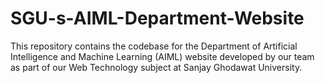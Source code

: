 # SGU-s-AIML-Department-Website
This repository contains the codebase for the Department of Artificial Intelligence and Machine Learning (AIML) website developed by our team as part of our Web Technology subject at Sanjay Ghodawat University.

